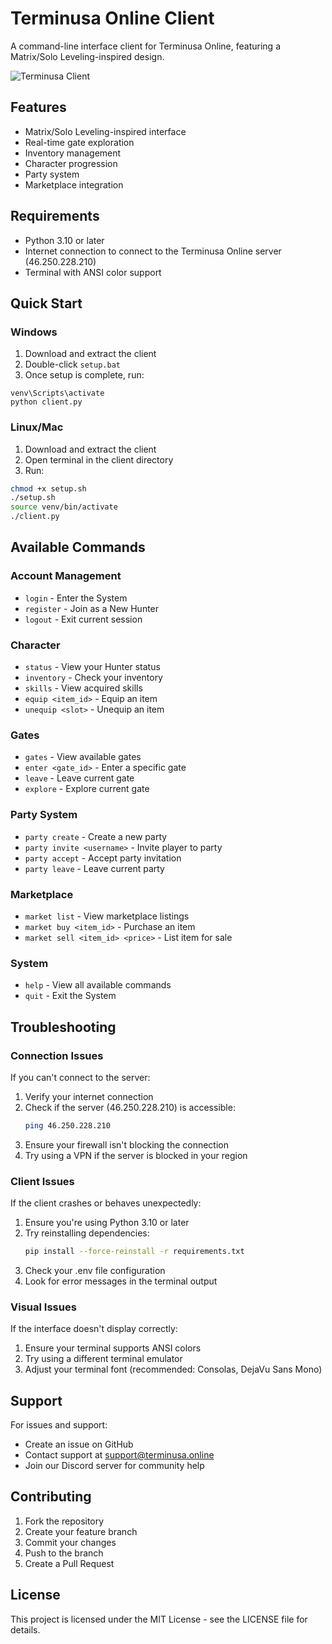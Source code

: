 # Terminusa Online Client

A command-line interface client for Terminusa Online, featuring a Matrix/Solo Leveling-inspired design.

![Terminusa Client](https://raw.githubusercontent.com/terminusa/client/main/docs/images/client-preview.png)

## Features

- Matrix/Solo Leveling-inspired interface
- Real-time gate exploration
- Inventory management
- Character progression
- Party system
- Marketplace integration

## Requirements

- Python 3.10 or later
- Internet connection to connect to the Terminusa Online server (46.250.228.210)
- Terminal with ANSI color support

## Quick Start

### Windows

1. Download and extract the client
2. Double-click `setup.bat`
3. Once setup is complete, run:
```batch
venv\Scripts\activate
python client.py
```

### Linux/Mac

1. Download and extract the client
2. Open terminal in the client directory
3. Run:
```bash
chmod +x setup.sh
./setup.sh
source venv/bin/activate
./client.py
```

## Available Commands

### Account Management
- `login` - Enter the System
- `register` - Join as a New Hunter
- `logout` - Exit current session

### Character
- `status` - View your Hunter status
- `inventory` - Check your inventory
- `skills` - View acquired skills
- `equip <item_id>` - Equip an item
- `unequip <slot>` - Unequip an item

### Gates
- `gates` - View available gates
- `enter <gate_id>` - Enter a specific gate
- `leave` - Leave current gate
- `explore` - Explore current gate

### Party System
- `party create` - Create a new party
- `party invite <username>` - Invite player to party
- `party accept` - Accept party invitation
- `party leave` - Leave current party

### Marketplace
- `market list` - View marketplace listings
- `market buy <item_id>` - Purchase an item
- `market sell <item_id> <price>` - List item for sale

### System
- `help` - View all available commands
- `quit` - Exit the System

## Troubleshooting

### Connection Issues
If you can't connect to the server:
1. Verify your internet connection
2. Check if the server (46.250.228.210) is accessible:
   ```bash
   ping 46.250.228.210
   ```
3. Ensure your firewall isn't blocking the connection
4. Try using a VPN if the server is blocked in your region

### Client Issues
If the client crashes or behaves unexpectedly:
1. Ensure you're using Python 3.10 or later
2. Try reinstalling dependencies:
   ```bash
   pip install --force-reinstall -r requirements.txt
   ```
3. Check your .env file configuration
4. Look for error messages in the terminal output

### Visual Issues
If the interface doesn't display correctly:
1. Ensure your terminal supports ANSI colors
2. Try using a different terminal emulator
3. Adjust your terminal font (recommended: Consolas, DejaVu Sans Mono)

## Support

For issues and support:
- Create an issue on GitHub
- Contact support at support@terminusa.online
- Join our Discord server for community help

## Contributing

1. Fork the repository
2. Create your feature branch
3. Commit your changes
4. Push to the branch
5. Create a Pull Request

## License

This project is licensed under the MIT License - see the LICENSE file for details.
